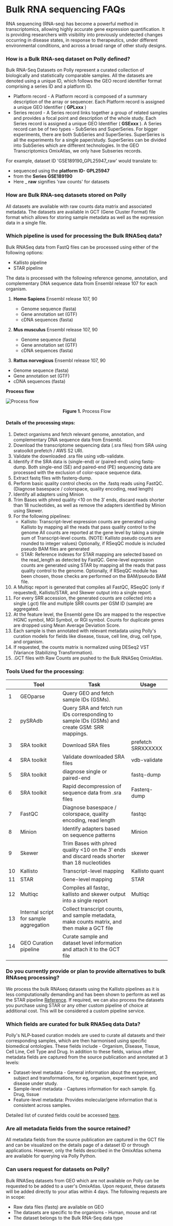 # Bulk RNA sequencing FAQs

RNA sequencing (RNA-seq) has become a powerful method in transcriptomics, allowing highly accurate gene expression quantification. It is providing researchers with visibility into previously undetected changes occurring in disease states, in response to therapeutics, under different environmental conditions, and across a broad range of other study designs.

### How is a Bulk RNA-seq dataset on Polly defined?

Bulk RNA-Seq Datasets on Polly represent a curated collection of biologically and statistically comparable samples. All the datasets are denoted using a unique ID, which follows the GEO record identifier format comprising a series ID and a platform ID.

- Platform record - A Platform record is composed of a summary description of the array or sequencer. Each Platform record is assigned a unique GEO Identifier ( **GPLxxx** )
- Series record - A Series record links together a group of related samples and provides a focal point and description of the whole study. Each Series record is assigned a unique GEO Identifier ( **GSExxx** ). A Series record can be of two types - SubSeries and SuperSeries. For bigger experiments, there are both SubSeries and SuperSeries. SuperSeries is all the experiments for a single paper/study. SuperSeries can be divided into SubSeries which are different technologies. In the GEO Transcriptomics OmixAtlas, we only have Subseries records.

For example, dataset ID 'GSE189190\_GPL25947\_raw' would translate to:

- sequenced using the **platform ID- GPL25947**
- from the **Series GSE189190**
- Here \_ **raw** signifies 'raw counts' for datasets

### How are Bulk RNA-seq datasets stored on Polly

All datasets are available with raw counts data matrix and associated metadata. The datasets are available in GCT (Gene Cluster Format) file format which allows for storing sample metadata as well as the expression data in a single file.

### Which pipeline is used for processing the Bulk RNASeq data?

Bulk RNASeq data from FastQ files can be processed using either of the following options:

- Kallisto pipeline
- STAR pipeline

The data is processed with the following reference genome, annotation, and complementary DNA sequence data from Ensembl release 107 for each organism.

1. **Homo Sapiens** Ensembl release 107, 90
   
    - Genome sequence (fasta)
    - Gene annotation set (GTF)
    - cDNA sequences (fasta)
      
2. **Mus musculus** Ensembl release 107, 90
   
    - Genome sequence (fasta)
    - Gene annotation set (GTF)
    - cDNA sequences (fasta)
      
3. **Rattus norvegicus** Ensembl release 107, 90
   
- Genome sequence (fasta)
- Gene annotation set (GTF)
- cDNA sequences (fasta)


**Process flow**

![Process flow](../../img/OmixAtlas-Images/Bulk_RNA.jpg) <center>**Figure 1.** Process Flow</center>

#### Details of the processing steps:

1. Detect organisms and fetch relevant genome, annotation, and complementary DNA sequence data from Ensembl.
2. Download the transcriptome sequencing data (.sra files) from SRA using sratoolkit prefetch / AWS S2 URI.
3. Validate the downloaded .sra file using vdb-validate.
4. Identify if the SRA data is (single-end) or (paired-end) using fastq-dump. Both single-end (SE) and paired-end (PE) sequencing data are processed with the exclusion of color-space sequence data.
5. Extract fastq files with fasterq-dump.
6. Perform basic quality control checks on the .fastq reads using FastQC. (Diagnose basespace / colorspace, quality encoding, read length)
7. Identify all adapters using Minion
8. Trim Bases with phred quality <10 on the 3′ ends, discard reads shorter than 18 nucleotides, as well as remove the adapters identified by Minion using Skewer.
9. For the following pipelines:
    - Kallisto:
      Transcript-level expression counts are generated using Kallisto by mapping all the reads that pass quality control to the genome
      All counts are reported at the gene level by taking a simple sum of Transcript-level counts. (NOTE: Kallisto pseudo counts are rounded to       integer values)
      Optionally, if RSeqQC module is included pseudo BAM files are generated
    -  STAR:
      Reference indexes for STAR mapping are selected based on the read_length as detected by FastQC.
      Gene-level expression counts are generated using STAR by mapping all the reads that pass quality control to the genome.
      Optionally, if RSeqQC module has been chosen, those checks are performed on the BAM/pseudo BAM file.
10. A Multiqc report is generated that compiles all FastQC, RSeqQC (only if requested), Kallisto/STAR, and Skewer output into a single report.
11. For every SRR accession, the generated counts are collected into a single (.gct) file and multiple SRR counts per GSM ID (sample) are aggregated.
12. At the feature level, the Ensembl gene IDs are mapped to the respective HGNC symbol, MGI Symbol, or RGI symbol. Counts for duplicate genes are dropped using Mean Average Deviation Score.
13. Each sample is then annotated with relevant metadata using Polly's curation models for fields like disease, tissue, cell line, drug, cell type, and organism.
14. If requested, the counts matrix is normalized using DESeq2 VST (Variance Stabilizing Transformation).
15. .GCT files with Raw Counts are pushed to the Bulk RNASeq OmixAtlas.

### Tools Used for the processing:

| | **Tool** | **Task** | **Usage** |
| --- | --- | --- | --- |
| 1 | GEOparse | Query GEO and fetch sample IDs (GSMs). | |
| 2 | pySRAdb | Query SRA and fetch run IDs corresponding to sample IDs (GSMs) and create GSM: SRR mappings. | |
| 3 | SRA toolkit | Download SRA files | prefetch SRRXXXXXX |
| 4 | SRA toolkit |Validate downloaded SRA files | vdb-validate |
| 5 | SRA toolkit |diagnose single or paired-end | fastq-dump |
| 6 | SRA toolkit |Rapid decompression of sequence data from .sra files | Fasterq-dump |
| 7 | FastQC | Diagnose basespace / colorspace, quality encoding, read length | fastqc |
| 8 | Minion | Identify adapters based on sequence patterns | Minion |
| 9 | Skewer | Trim Bases with phred quality <10 on the 3′ ends and discard reads shorter than 18 nucleotides | skewer |
| 10 | Kallisto | Transcript-level mapping | Kallisto quant |
| 11 | STAR | Gene-level mapping | STAR |
| 12 | Multiqc  | Compiles all fastqc, kallisto and skewer output into a single report | Multiqc |
| 13 | Internal script for sample aggregation | Collect transcript counts, and sample metadata,  make counts matrix, and then make a GCT file | 
| 14 | GEO Curation pipeline | Curate sample and dataset level information and attach it to the GCT file | |

### **Do you currently provide or plan to provide alternatives to bulk RNAseq processing?**

We process the bulk RNAseq datasets using the Kallisto pipelines as it is less computationally demanding and has been shown to perform as well as the STAR pipeline [Reference](https://www.nature.com/articles/s41467-018-03751-6#Sec9). If required, we can also process the datasets you purchase using STAR or any other custom pipeline of choice at additional cost. This will be considered a custom pipeline service.

### **Which fields are curated for bulk RNASeq data Data?**

Polly's NLP-based curation models are used to curate all datasets and their corresponding samples, which are then harmonised using specific biomedical ontologies. 
These fields include - Organism, Disease, Tissue, Cell Line, Cell Type and Drug. 
In addition to these fields, various other metadata fields are captured from the source publication and annotated at 3 levels:

- Dataset-level metadata - General information about the experiment, subject and transformations, for eg, organism, experiment type, and disease under study.
- Sample-level metadata - Captures information for each sample. Eg. Drug, tissue
- Feature-level metadata: Provides molecular/gene information that is consistent across samples.

Detailed list of curated fields could be accessed [here](https://docs.elucidata.io/OmixAtlas/Curating%20OA/Curating_OA_BulkRNAseq.html).

### Are all metadata fields from the source retained?

All metadata fields from the source publication are captured in the GCT file and can be visualized on the details page of a dataset ID or through applications. However, only the fields described in the OmixAtlas schema are available for querying via Polly Python.

### Can users request for datasets on Polly?

Bulk RNASeq datasets from GEO which are not available on Polly can be requested to be added to a user's OmixAtlas. Upon request, these datasets will be added directly to your atlas within 4 days. The following requests are in scope:

- Raw data files (fastq) are available on GEO
- The datasets are specific to the organisms - Human, mouse and rat
- The dataset belongs to the Bulk RNA-Seq data type
